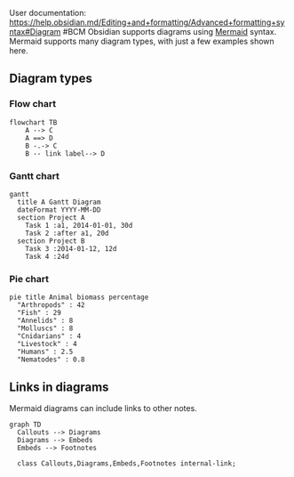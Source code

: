 User documentation: https://help.obsidian.md/Editing+and+formatting/Advanced+formatting+syntax#Diagram
#BCM
Obsidian supports diagrams using [Mermaid](https://mermaid-js.github.io/) syntax. Mermaid supports many diagram types, with just a few examples shown here.
## Diagram types
### Flow chart
```mermaid
flowchart TB 
	A --> C 
	A ==> D 
	B -.-> C 
	B -- link label--> D
```
### Gantt chart
```mermaid 
gantt 
  title A Gantt Diagram 
  dateFormat YYYY-MM-DD 
  section Project A 
    Task 1 :a1, 2014-01-01, 30d 
    Task 2 :after a1, 20d 
  section Project B 
    Task 3 :2014-01-12, 12d 
    Task 4 :24d
```
### Pie chart
```mermaid
pie title Animal biomass percentage
  "Arthropods" : 42
  "Fish" : 29
  "Annelids" : 8
  "Molluscs" : 8
  "Cnidarians" : 4
  "Livestock" : 4
  "Humans" : 2.5
  "Nematodes" : 0.8
```
## Links in diagrams
Mermaid diagrams can include links to other notes.
```mermaid 
graph TD 
  Callouts --> Diagrams
  Diagrams --> Embeds
  Embeds --> Footnotes
  
  class Callouts,Diagrams,Embeds,Footnotes internal-link; 
```
